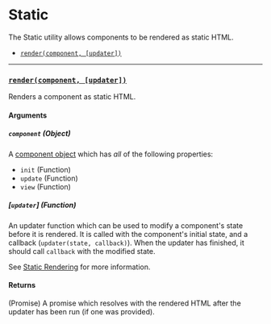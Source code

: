# Static

The Static utility allows components to be rendered as static HTML.

* [`render(component, [updater])`](#render)


<hr>

### <a id="render"></a> [`render(component, [updater])`](#render)

Renders a component as static HTML.

#### Arguments

##### `component` (Object)

A [component object](../basics/Components.md) which has _all_ of the following properties:

* `init` (Function)
* `update` (Function)
* `view` (Function)

##### [`updater`] (Function)

An updater function which can be used to modify a component's state before it is rendered. It is called with the component's initial state, and a callback (`updater(state, callback)`). When the updater has finished, it should call `callback` with the modified state.

See [Static Rendering](../advanced/StaticRendering.md) for more information.

#### Returns

(Promise) A promise which resolves with the rendered HTML after the updater has been run (if one was provided).
